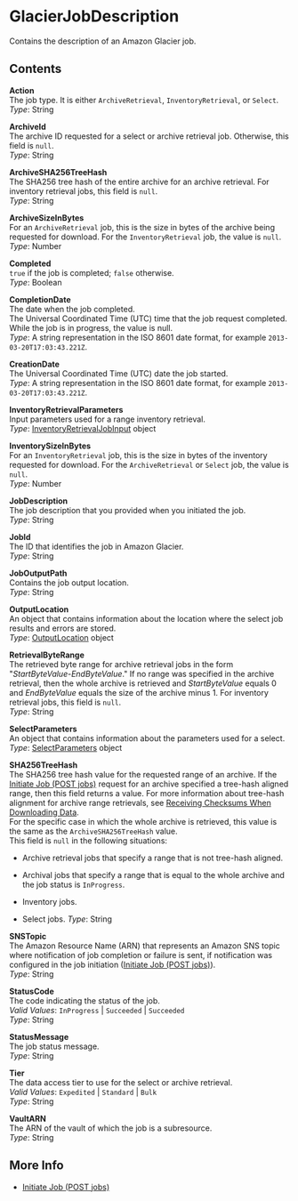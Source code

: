 # GlacierJobDescription<a name="api-GlacierJobDescription"></a>

Contains the description of an Amazon Glacier job\.

## Contents<a name="api-GlacierJobDescription-contents"></a>

**Action**  
The job type\. It is either `ArchiveRetrieval`, `InventoryRetrieval`, or `Select`\.  
*Type*: String

**ArchiveId**  
The archive ID requested for a select or archive retrieval job\. Otherwise, this field is `null`\.  
*Type*: String

**ArchiveSHA256TreeHash**  
The SHA256 tree hash of the entire archive for an archive retrieval\. For inventory retrieval jobs, this field is `null`\.  
*Type*: String

**ArchiveSizeInBytes**  
For an `ArchiveRetrieval` job, this is the size in bytes of the archive being requested for download\. For the `InventoryRetrieval` job, the value is `null`\.  
*Type*: Number

**Completed**  
`true` if the job is completed; `false` otherwise\.  
*Type*: Boolean

**CompletionDate**  
The date when the job completed\.  
The Universal Coordinated Time \(UTC\) time that the job request completed\. While the job is in progress, the value is null\.  
*Type*: A string representation in the ISO 8601 date format, for example `2013-03-20T17:03:43.221Z`\.

**CreationDate**  
The Universal Coordinated Time \(UTC\) date the job started\.  
*Type*: A string representation in the ISO 8601 date format, for example `2013-03-20T17:03:43.221Z`\.

**InventoryRetrievalParameters**  
Input parameters used for a range inventory retrieval\.  
*Type*: [InventoryRetrievalJobInput](api-InventoryRetrievalJobInput.md) object

**InventorySizeInBytes**  
For an `InventoryRetrieval` job, this is the size in bytes of the inventory requested for download\. For the `ArchiveRetrieval` or `Select` job, the value is `null`\.  
*Type*: Number

**JobDescription**  
The job description that you provided when you initiated the job\.  
*Type*: String

**JobId**  
The ID that identifies the job in Amazon Glacier\.  
*Type*: String

**JobOutputPath**  
Contains the job output location\.  
*Type*: String

**OutputLocation**  
 An object that contains information about the location where the select job results and errors are stored\.   
*Type*: [OutputLocation](api-OutputLocation.md) object

**RetrievalByteRange**  
The retrieved byte range for archive retrieval jobs in the form "*StartByteValue*\-*EndByteValue*\." If no range was specified in the archive retrieval, then the whole archive is retrieved and *StartByteValue* equals 0 and *EndByteValue* equals the size of the archive minus 1\. For inventory retrieval jobs, this field is `null`\.   
*Type*: String

**SelectParameters**  
An object that contains information about the parameters used for a select\.  
*Type*: [SelectParameters](api-SelectParameters.md) object

**SHA256TreeHash**  
The SHA256 tree hash value for the requested range of an archive\. If the [Initiate Job \(POST jobs\)](api-initiate-job-post.md) request for an archive specified a tree\-hash aligned range, then this field returns a value\. For more information about tree\-hash alignment for archive range retrievals, see [Receiving Checksums When Downloading Data](checksum-calculations-range.md)\.  
For the specific case in which the whole archive is retrieved, this value is the same as the `ArchiveSHA256TreeHash` value\.   
This field is `null` in the following situations:  

+ Archive retrieval jobs that specify a range that is not tree\-hash aligned\.

+ Archival jobs that specify a range that is equal to the whole archive and the job status is `InProgress`\. 

+ Inventory jobs\.

+ Select jobs\.
*Type*: String

**SNSTopic**  
The Amazon Resource Name \(ARN\) that represents an Amazon SNS topic where notification of job completion or failure is sent, if notification was configured in the job initiation \([Initiate Job \(POST jobs\)](api-initiate-job-post.md)\)\.  
*Type*: String

**StatusCode**  
The code indicating the status of the job\.  
*Valid Values*: `InProgress` | `Succeeded` | `Succeeded`  
*Type*: String

**StatusMessage**  
The job status message\.  
*Type*: String

**Tier**  
The data access tier to use for the select or archive retrieval\.  
*Valid Values*: `Expedited` | `Standard` | `Bulk`  
*Type*: String

**VaultARN**  
The ARN of the vault of which the job is a subresource\.  
*Type*: String

## More Info<a name="more-info-api-GlacierJobDescription"></a>

+ [Initiate Job \(POST jobs\)](api-initiate-job-post.md)